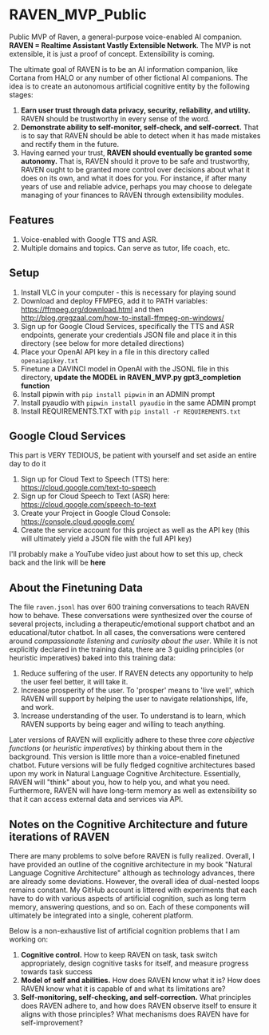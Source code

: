 # RAVEN_MVP_Public

Public MVP of Raven, a general-purpose voice-enabled AI companion. **RAVEN = Realtime Assistant Vastly Extensible Network**. The MVP is not extensible, it is just a proof of concept. Extensibility is coming.

The ultimate goal of RAVEN is to be an AI information companion, like Cortana from HALO or any number of other fictional AI companions. The idea is to create an autonomous artificial cognitive entity by the following stages:

1. **Earn user trust through data privacy, security, reliability, and utility.** RAVEN should be trustworthy in every sense of the word.
2. **Demonstrate ability to self-monitor, self-check, and self-correct.** That is to say that RAVEN should be able to detect when it has made mistakes and rectify them in the future.
3. Having earned your trust, **RAVEN should eventually be granted some autonomy.** That is, RAVEN should it prove to be safe and trustworthy, RAVEN ought to be granted more control over decisions about what it does on its own, and what it does for you. For instance, if after many years of use and reliable advice, perhaps you may choose to delegate managing of your finances to RAVEN through extensibility modules.

## Features

1. Voice-enabled with Google TTS and ASR.
2. Multiple domains and topics. Can serve as tutor, life coach, etc.

## Setup

1. Install VLC in your computer - this is necessary for playing sound
2. Download and deploy FFMPEG, add it to PATH variables: https://ffmpeg.org/download.html and then http://blog.gregzaal.com/how-to-install-ffmpeg-on-windows/
3. Sign up for Google Cloud Services, specifically the TTS and ASR endpoints, generate your credentials JSON file and place it in this directory (see below for more detailed directions)
4. Place your OpenAI API key in a file in this directory called `openaiapikey.txt`
5. Finetune a DAVINCI model in OpenAI with the JSONL file in this directory, **update the MODEL in RAVEN_MVP.py gpt3_completion function**
6. Install pipwin with `pip install pipwin` in an ADMIN prompt
7. Install pyaudio with `pipwin install pyaudio` in the same ADMIN prompt
8. Install REQUIREMENTS.TXT with `pip install -r REQUIREMENTS.txt`

## Google Cloud Services

This part is VERY TEDIOUS, be patient with yourself and set aside an entire day to do it

1. Sign up for Cloud Text to Speech (TTS) here: https://cloud.google.com/text-to-speech 
2. Sign up for Cloud Speech to Text (ASR) here: https://cloud.google.com/speech-to-text 
3. Create your Project in Google Cloud Console: https://console.cloud.google.com/
4. Create the service account for this project as well as the API key (this will ultimately yield a JSON file with the full API key)

I'll probably make a YouTube video just about how to set this up, check back and the link will be **here**

## About the Finetuning Data

The file `raven.jsonl` has over 600 training conversations to teach RAVEN how to behave. These conversations were synthesized over the course of several projects, including a therapeutic/emotional support chatbot and an 
educational/tutor chatbot. In all cases, the conversations were centered around *compassionate listening* and *curiosity about the user*. While it is not explicitly declared in the training data, there are 3 guiding principles (or heuristic imperatives) baked into this training data:

1. Reduce suffering of the user. If RAVEN detects any opportunity to help the user feel better, it will take it.
2. Increase prosperity of the user. To 'prosper' means to 'live well', which RAVEN will support by helping the user to navigate relationships, life, and work.
3. Increase understanding of the user. To understand is to learn, which RAVEN supports by being eager and willing to teach anything.

Later versions of RAVEN will explicitly adhere to these three *core objective functions* (or *heuristic imperatives*) by thinking about them in the background. This version is little more than a voice-enabled finetuned chatbot. Future versions will be fully fledged cognitive architectures based upon my work in Natural Language Cognitive Architecture. Essentially, RAVEN will "think" about you, how to help you, and what you need. Furthermore, RAVEN will have long-term memory as well as extensibility so that it can access external data and services via API.

## Notes on the Cognitive Architecture and future iterations of RAVEN

There are many problems to solve before RAVEN is fully realized. Overall, I have provided an outline of the cognitive architecture in my book "Natural Language Cognitive Architecture" although as technology advances, there are already some deviations. However, the overall idea of dual-nested loops remains constant. My GitHub account is littered with experiments that each have to do with various aspects of artificial cognition, such as long term memory, answering questions, and so on. Each of these components will ultimately be integrated into a single, coherent platform.

Below is a non-exhaustive list of artificial cognition problems that I am working on:

1. **Cognitive control.** How to keep RAVEN on task, task switch appropriately, design cognitive tasks for itself, and measure progress towards task success
2. **Model of self and abilities.** How does RAVEN know what it is? How does RAVEN know what it is capable of and what its limitations are?
3. **Self-monitoring, self-checking, and self-correction.** What principles does RAVEN adhere to, and how does RAVEN observe itself to ensure it aligns with those principles? What mechanisms does RAVEN have for self-improvement?